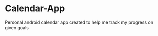 Calendar-App
============

Personal android calendar app created to help me track my progress on given goals
